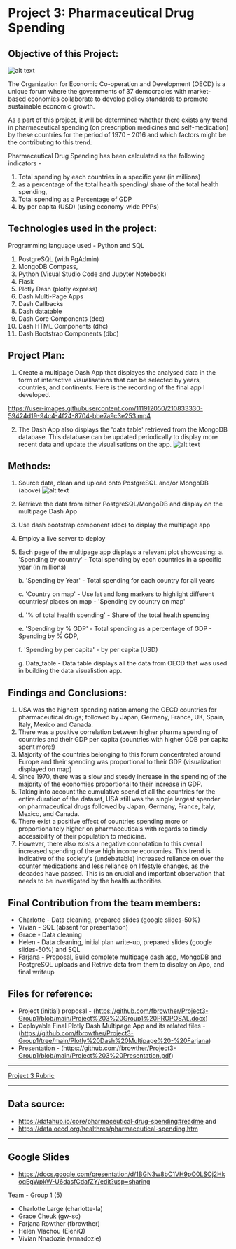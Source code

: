 # Project 3: Pharmaceutical Drug Spending

## Objective of this Project:
![alt text](https://github.com/fbrowther/Project3-Group1/blob/main/Plotly%20Dash%20Multipage%20-%20Farjana/assets/OECD%20LOGO.png)

The Organization for Economic Co-operation and Development (OECD) is a unique forum where the governments of 37 democracies with market-based economies collaborate to develop policy standards to promote sustainable economic growth. 

As a part of this project, it will be determined whether there exists any trend in pharmaceutical spending (on prescription medicines and self-medication) by these countries for the period of 1970 - 2016 and which factors might be the contributing to this trend. 

Pharmaceutical Drug Spending has been calculated as the following indicators -  

1. Total spending by each countries in a specific year (in millions)
2. as a percentage of the total health spending/ share of the total health spending, 
3. Total spending as a Percentage of GDP
4. by per capita (USD) (using economy-wide PPPs)

## Technologies used in the project: 
Programming language used - Python and SQL
1. PostgreSQL (with PgAdmin)
2. MongoDB Compass,
3. Python (Visual Studio Code and Jupyter Notebook)
4. Flask
5. Plotly Dash (plotly express)
6. Dash Multi-Page Apps
7. Dash Callbacks
8. Dash datatable
9. Dash Core Components (dcc)
10. Dash HTML Components (dhc)
11. Dash Bootstrap Components (dbc)

  
## Project Plan: 
1. Create a multipage Dash App that displayes the analysed data in the form of interactive visualisations that can be selected by years, countries, and continents. 
Here is the recording of the final app I developed.

https://user-images.githubusercontent.com/111912050/210833330-59424d19-94c4-4f24-8704-bbe7a9c3e253.mp4


2. The Dash App also displays the 'data table' retrieved from the MongoDB database. This database can be updated periodically to display more recent data and update the visualisations on the app.
![alt text](https://github.com/fbrowther/Project3-Group1/blob/main/Plotly%20Dash%20Multipage%20-%20Farjana/assets/Mongodb%20Pharma_db.png)

## Methods:
1. Source data, clean and upload onto PostgreSQL and/or MongoDB (above)
![alt text](https://github.com/fbrowther/Project3-Group1/blob/main/Plotly%20Dash%20Multipage%20-%20Farjana/assets/Pharmadata%20table%20in%20SQL.png)
2. Retrieve the data from either PostgreSQL/MongoDB and display on the multipage Dash App
3. Use dash bootstrap component (dbc) to display the multipage app 
4. Employ a live server to deploy
5. Each page of the multipage app displays a relevant plot showcasing:
    a. 'Spending by country' - Total spending by each countries in a specific year (in millions) 

    b. 'Spending by Year' - Total spending for each country for all years 

    c. 'Country on map' - Use lat and long markers to highlight different countries/ places on map - 'Spending by country on map'

    d. '% of total health spending' - Share of the total health spending

    e. 'Spending by % GDP' - Total spending as a percentage of GDP - Spending by % GDP,

    f. 'Spending by per capita' - by per capita (USD) 
    
    g. Data_table - Data table displays all the data from OECD that was used in building the data visualistion app.
    
## Findings and Conclusions:
1. USA was the highest spending nation among the OECD countries for pharmaceutical drugs; followed by Japan, Germany, France, UK, Spain, Italy, Mexico and Canada.
2. There was a positive correlation between higher pharma spending of countries and their GDP per capita (countries with higher GDB per capita spent more!)
3. Majority of the countries belonging to this forum concentrated around Europe and their spending was proportional to their GDP (visualization displayed on map)
4. Since 1970, there was a slow and steady increase in the spending of the majority of the economies proportional to their increase in GDP.
5. Taking into account the cumulative spend of all the countries for the entire duration of the dataset, USA still was the single largest spender on pharmaceutical drugs followed by Japan, Germany, France, Italy, Mexico, and Canada.
6. There exist a positive effect of countries spending more or proportionaltely higher on pharmaceuticals with regards to timely accessibility of their population to medicine.
7. However, there also exists a negative connotation to this overall increased spending of these high income economies. This trend is indicative of the society's (undebatable) increased reliance on over the counter medications and less reliance on lifestyle changes, as the decades have passed. This is an crucial and important observation that needs to be investigated by the health authorities. 

## Final Contribution from the team members:
* Charlotte - Data cleaning, prepared slides (google slides-50%)
* Vivian - SQL (absent for presentation)
* Grace - Data cleaning
* Helen - Data cleaning, initial plan write-up, prepared slides (google slides-50%) and SQL
* Farjana - Proposal, Build complete multipage dash app, MongoDB and PostgreSQL uploads and Retrive data from them to display on App, and final writeup

## Files for reference:
* Project (initial) proposal - (https://github.com/fbrowther/Project3-Group1/blob/main/Project%203%20Group1%20PROPOSAL.docx)
* Deployable Final Plotly Dash Multipage App and its related files - (https://github.com/fbrowther/Project3-Group1/tree/main/Plotly%20Dash%20Multipage%20-%20Farjana)
* Presentation - (https://github.com/fbrowther/Project3-Group1/blob/main/Project%203%20Presentation.pdf)

- - - 
[Project 3 Rubric](https://docs.google.com/document/d/1QUqS6glykg0RTwGe4pNwHNrlmnhDqc2RsyfgtZHijR4/edit)
- - -

## Data source: 
* https://datahub.io/core/pharmaceutical-drug-spending#readme and 
* https://data.oecd.org/healthres/pharmaceutical-spending.htm

- - -
## Google Slides
* https://docs.google.com/presentation/d/1BGN3w8bC1VH9pO0LSOj2HkoqEgWpkW-U6dasfCdafZY/edit?usp=sharing

Team - Group 1 (5)
* Charlotte Large (charlotte-la)
* Grace Cheuk (gw-sc)
* Farjana Rowther (fbrowther)
* Helen Vlachou (EleniQ)
* Vivian Nnadozie (vnnadozie)
